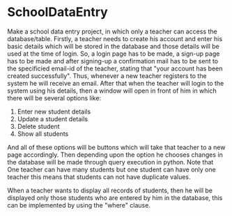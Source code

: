 # SchoolDataEntry
Make a school data entry project, in which only a teacher can access the database/table. 
Firstly, a teacher needs to create his account and enter his basic details which will be stored in the database and those details will be used at the time of login.
So, a login page has to be made, a sign-up page has to be made and after signing-up a confirmation mail has to be sent to the specificied email-id of the teacher, stating that "your account has been created successfully".
Thus, whenever a new teacher registers to the system he will receive an email.
After that when the teacher will login to the system using his details, then a window will open in front of him in which there will be several options like:
1) Enter new student details
2) Update a student details
3) Delete student
4) Show all students

And all of these options will be buttons which will take that teacher to a new page accordingly.
Then depending upon the option he chooses changes in the database will be made through query execution in python.
Note that One teacher can have many students but one student can have only one teacher this means that students can not have duplicate values.

When a teacher wants to display all records of students, then he will be displayed only those students who are entered by him in the database, this can be implemented by using the "where" clause.
